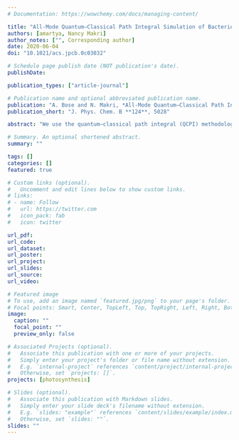 ```yaml
---
# Documentation: https://wowchemy.com/docs/managing-content/

title: "All-Mode Quantum–Classical Path Integral Simulation of Bacteriochlorophyll Dimer Exciton-Vibration Dynamics"
authors: [amartya, Nancy Makri]
author_notes: ["", Corresponding author]
date: 2020-06-04
doi: "10.1021/acs.jpcb.0c03032"

# Schedule page publish date (NOT publication's date).
publishDate: 

publication_types: ["article-journal"]

# Publication name and optional abbreviated publication name.
publication: "A. Bose and N. Makri, *All-Mode Quantum–Classical Path Integral Simulation of Bacteriochlorophyll Dimer Exciton-Vibration Dynamics*, J. Phys. Chem. B **124**, 5028 (2020)."
publication_short: "J. Phys. Chem. B **124**, 5028"

abstract: "We use the quantum–classical path integral (QCPI) methodology to report numerically exact, fully quantum mechanical results for the exciton-vibration dynamics in the bacteriochlorophyll dimer, including all 50 coupled vibrational normal modes of each bacteriochlorophyll explicitly with parameters obtained from spectroscopic Huang–Rhys factors. We present a coordinate transformation that maps the dimer on a spin-Boson Hamiltonian with a single collective bath. We consider two vibrational initial conditions which correspond to a Franck–Condon excitation or to modes initially equilibrated with the excited monomer. Our calculations reveal persistent, underdamped oscillations of the electronic energy between the two pigments at room temperature. Static disorder leads to additional damping, but the population dynamics remains oscillatory. The population curves exhibit atypical, nonsmooth features that arise from the complexity of the bacteriochlorophyll vibrational spectrum and which cannot be captured by simple analytical spectral density functions."

# Summary. An optional shortened abstract.
summary: ""

tags: []
categories: []
featured: true

# Custom links (optional).
#   Uncomment and edit lines below to show custom links.
# links:
# - name: Follow
#   url: https://twitter.com
#   icon_pack: fab
#   icon: twitter

url_pdf:
url_code:
url_dataset:
url_poster:
url_project:
url_slides:
url_source:
url_video:

# Featured image
# To use, add an image named `featured.jpg/png` to your page's folder. 
# Focal points: Smart, Center, TopLeft, Top, TopRight, Left, Right, BottomLeft, Bottom, BottomRight.
image:
  caption: ""
  focal_point: ""
  preview_only: false

# Associated Projects (optional).
#   Associate this publication with one or more of your projects.
#   Simply enter your project's folder or file name without extension.
#   E.g. `internal-project` references `content/project/internal-project/index.md`.
#   Otherwise, set `projects: []`.
projects: [photosynthesis]

# Slides (optional).
#   Associate this publication with Markdown slides.
#   Simply enter your slide deck's filename without extension.
#   E.g. `slides: "example"` references `content/slides/example/index.md`.
#   Otherwise, set `slides: ""`.
slides: ""
---
```

